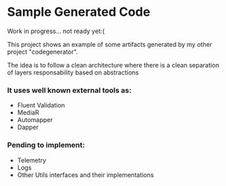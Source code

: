 # Sample Generated Code
<p>Work in progress... not ready yet:( </p>

<p>This project shows an example of some artifacts generated by my other project "codegenerator".</p>

<p>The idea is to follow a clean architecture where there is a clean separation of layers responsability based on abstractions</p>

### It uses well known external tools as:

<ul>
   <li>Fluent Validation</li>
   <li>MediaR</li> 
   <li>Automapper</li> 
   <li>Dapper</li> 
</ul>

### Pending to implement:

<ul>
 <li>Telemetry</li> 
 <li>Logs</li>
 <li>Other Utils interfaces and their implementations</li>
</ul>

